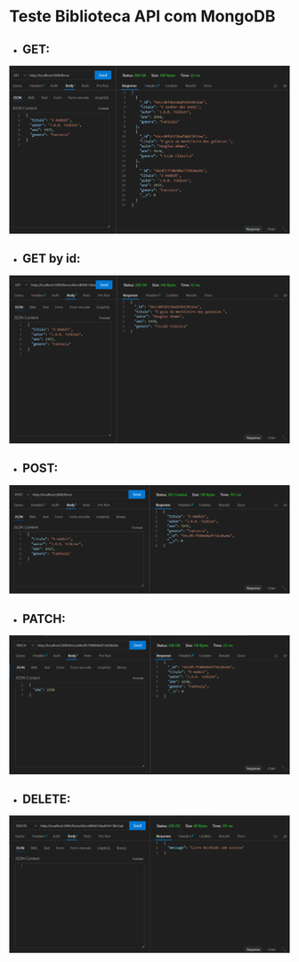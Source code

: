 # Teste Biblioteca API com MongoDB

- ## GET:
<img src="../img-api/TesteGET.png" />

- ## GET by id:
<img src="../img-api/TesteGETById.png" />

- ## POST:
<img src="../img-api/TestePost.png" />

- ## PATCH:
<img src="../img-api/TestePATCH.png" />

- ## DELETE: 
<img src="../img-api/TesteDELETE.png" />